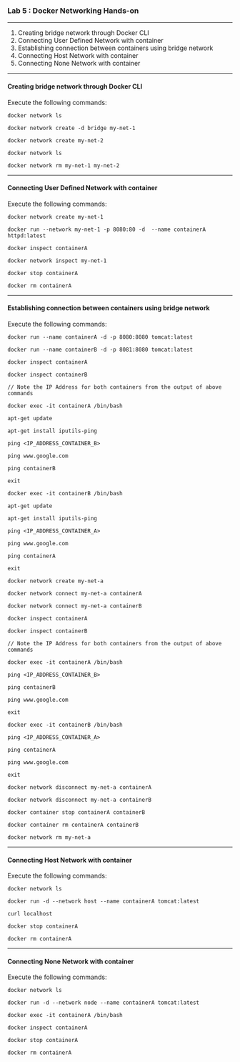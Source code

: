 ### Lab 5 : Docker Networking Hands-on

---

1. Creating bridge network through Docker CLI
2. Connecting User Defined Network with container
3. Establishing connection between containers using bridge network
4. Connecting Host Network with container
5. Connecting None Network with container

---

#### Creating bridge network through Docker CLI

Execute the following commands:

```
docker network ls

docker network create -d bridge my-net-1

docker network create my-net-2 

docker network ls

docker network rm my-net-1 my-net-2
```

---

#### Connecting User Defined Network with container

Execute the following commands:

```
docker network create my-net-1

docker run --network my-net-1 -p 8080:80 -d  --name containerA httpd:latest

docker inspect containerA

docker network inspect my-net-1

docker stop containerA

docker rm containerA
```

---

#### Establishing connection between containers using bridge network

Execute the following commands:

```
docker run --name containerA -d -p 8080:8080 tomcat:latest

docker run --name containerB -d -p 8081:8080 tomcat:latest

docker inspect containerA

docker inspect containerB

// Note the IP Address for both containers from the output of above commands

docker exec -it containerA /bin/bash

apt-get update

apt-get install iputils-ping

ping <IP_ADDRESS_CONTAINER_B>

ping www.google.com

ping containerB

exit

docker exec -it containerB /bin/bash

apt-get update

apt-get install iputils-ping

ping <IP_ADDRESS_CONTAINER_A>

ping www.google.com

ping containerA

exit

docker network create my-net-a

docker network connect my-net-a containerA

docker network connect my-net-a containerB

docker inspect containerA

docker inspect containerB

// Note the IP Address for both containers from the output of above commands

docker exec -it containerA /bin/bash

ping <IP_ADDRESS_CONTAINER_B>

ping containerB

ping www.google.com

exit

docker exec -it containerB /bin/bash

ping <IP_ADDRESS_CONTAINER_A>

ping containerA

ping www.google.com

exit

docker network disconnect my-net-a containerA

docker network disconnect my-net-a containerB

docker container stop containerA containerB

docker container rm containerA containerB

docker network rm my-net-a
```

---

#### Connecting Host Network with container

Execute the following commands:

```
docker network ls

docker run -d --network host --name containerA tomcat:latest

curl localhost

docker stop containerA

docker rm containerA
```

---

#### Connecting None Network with container

Execute the following commands:

```
docker network ls

docker run -d --network node --name containerA tomcat:latest

docker exec -it containerA /bin/bash

docker inspect containerA

docker stop containerA

docker rm containerA
```